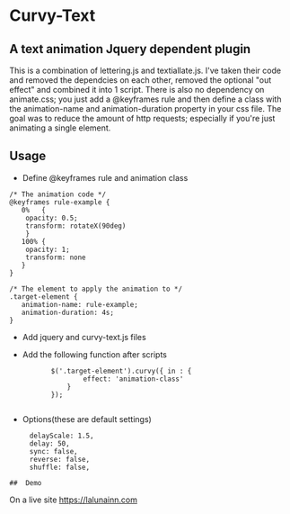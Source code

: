 # Curvy-Text
## A text animation Jquery dependent  plugin

This is a combination of lettering.js and textiallate.js. I've taken their code and removed the dependcies on each other, 
removed the optional "out effect" and combined it into 1 script. There is also no dependency on animate.css; you just add
a @keyframes rule and then define a class with the animation-name and animation-duration property in your css file. 
The goal was to reduce the amount of http requests; especially if you're just animating a single element.



##  Usage
- Define @keyframes rule and animation class 
 ```
 /* The animation code */
@keyframes rule-example {
    0%   {
     opacity: 0.5;
     transform: rotateX(90deg)
     }
    100% {
     opacity: 1;
     transform: none
    }
}

/* The element to apply the animation to */
.target-element {
    animation-name: rule-example;
    animation-duration: 4s;
}

  ```
- Add jquery and curvy-text.js files
- Add the following function after scripts

     ```  $(function() {
            $('.target-element').curvy({ in : {
                    effect: 'animation-class'
                }
            });
        
 - Options(these are default settings)
 ```
      delayScale: 1.5,
      delay: 50,
      sync: false,
      reverse: false,
      shuffle: false,
      
##  Demo
 
 ```
   On a live site
   https://lalunainn.com
